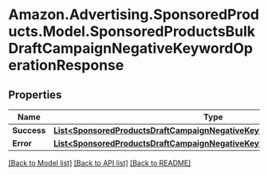 # Amazon.Advertising.SponsoredProducts.Model.SponsoredProductsBulkDraftCampaignNegativeKeywordOperationResponse

## Properties

Name | Type | Description | Notes
------------ | ------------- | ------------- | -------------
**Success** | [**List&lt;SponsoredProductsDraftCampaignNegativeKeywordSuccessResponseItem&gt;**](SponsoredProductsDraftCampaignNegativeKeywordSuccessResponseItem.md) |  | [optional] 
**Error** | [**List&lt;SponsoredProductsDraftCampaignNegativeKeywordFailureResponseItem&gt;**](SponsoredProductsDraftCampaignNegativeKeywordFailureResponseItem.md) |  | [optional] 

[[Back to Model list]](../README.md#documentation-for-models) [[Back to API list]](../README.md#documentation-for-api-endpoints) [[Back to README]](../README.md)

